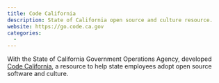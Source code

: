 ```yaml
---
title: Code California
description: State of California open source and culture resource.
website: https://go.code.ca.gov
categories:
  - 
---
```


With the State of California Government Operations Agency, developed [Code California](https://go.code.ca.gov), a resource to help state employees adopt open source software and culture.